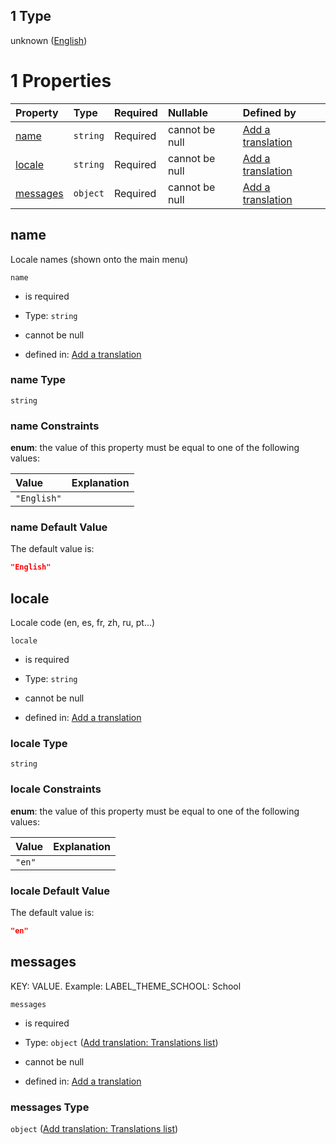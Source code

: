 ## 1 Type

unknown ([English](add-translation-anyof-english.md))

# 1 Properties

| Property              | Type     | Required | Nullable       | Defined by                                                                                                                                             |
| :-------------------- | :------- | :------- | :------------- | :----------------------------------------------------------------------------------------------------------------------------------------------------- |
| [name](#name)         | `string` | Required | cannot be null | [Add a translation](add-translation-anyof-english-properties-name.md "add-translation.json#/anyOf/1/properties/name")                                  |
| [locale](#locale)     | `string` | Required | cannot be null | [Add a translation](add-translation-anyof-english-properties-locale.md "add-translation.json#/anyOf/1/properties/locale")                              |
| [messages](#messages) | `object` | Required | cannot be null | [Add a translation](add-translation-anyof-english-properties-add-translation-translations-list.md "add-translation.json#/anyOf/1/properties/messages") |

## name

Locale names (shown onto the main menu)

`name`

*   is required

*   Type: `string`

*   cannot be null

*   defined in: [Add a translation](add-translation-anyof-english-properties-name.md "add-translation.json#/anyOf/1/properties/name")

### name Type

`string`

### name Constraints

**enum**: the value of this property must be equal to one of the following values:

| Value       | Explanation |
| :---------- | :---------- |
| `"English"` |             |

### name Default Value

The default value is:

```json
"English"
```

## locale

Locale code (en, es, fr, zh, ru, pt...)

`locale`

*   is required

*   Type: `string`

*   cannot be null

*   defined in: [Add a translation](add-translation-anyof-english-properties-locale.md "add-translation.json#/anyOf/1/properties/locale")

### locale Type

`string`

### locale Constraints

**enum**: the value of this property must be equal to one of the following values:

| Value  | Explanation |
| :----- | :---------- |
| `"en"` |             |

### locale Default Value

The default value is:

```json
"en"
```

## messages

KEY: VALUE. Example: LABEL\_THEME\_SCHOOL: School

`messages`

*   is required

*   Type: `object` ([Add translation: Translations list](add-translation-anyof-english-properties-add-translation-translations-list.md))

*   cannot be null

*   defined in: [Add a translation](add-translation-anyof-english-properties-add-translation-translations-list.md "add-translation.json#/anyOf/1/properties/messages")

### messages Type

`object` ([Add translation: Translations list](add-translation-anyof-english-properties-add-translation-translations-list.md))
